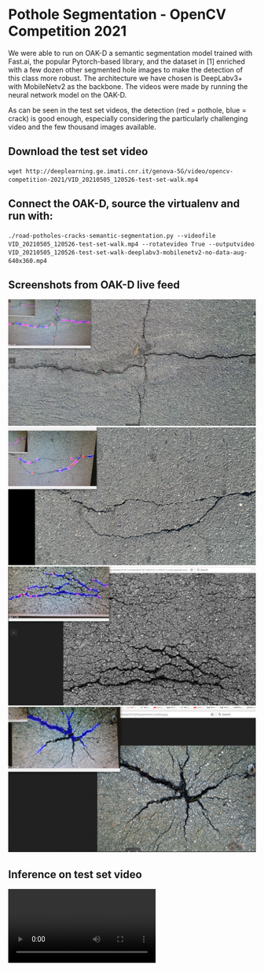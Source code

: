 # Pothole Segmentation - OpenCV Competition 2021

We were able to run on OAK-D a semantic segmentation model trained with Fast.ai, the popular Pytorch-based library, and the dataset in [1] enriched with a few dozen other segmented hole images to make the detection of this class more robust. The architecture we have chosen is DeepLabv3+ with MobileNetv2 as the backbone. The videos were made by running the neural network model on the OAK-D.

As can be seen in the test set videos, the detection (red = pothole, blue = crack) is good enough, especially considering the particularly challenging video and the few thousand images available.

## Download the test set video

`wget http://deeplearning.ge.imati.cnr.it/genova-5G/video/opencv-competition-2021/VID_20210505_120526-test-set-walk.mp4`

## Connect the OAK-D, source the virtualenv and run with:

`./road-potholes-cracks-semantic-segmentation.py --videofile VID_20210505_120526-test-set-walk.mp4 --rotatevideo True --outputvideo VID_20210505_120526-test-set-walk-deeplabv3-mobilenetv2-no-data-aug-640x360.mp4`

## Screenshots from OAK-D live feed

![screenshot-01](https://github.com/4ndr3aR/pothole-segmentation-opencv-competition-2021/raw/main/pics/live-screenshots/screenshot-01.png)
![screenshot-02](https://github.com/4ndr3aR/pothole-segmentation-opencv-competition-2021/raw/main/pics/live-screenshots/screenshot-02.png)
![screenshot-03](https://github.com/4ndr3aR/pothole-segmentation-opencv-competition-2021/raw/main/pics/live-screenshots/screenshot-03.png)
![screenshot-04](https://github.com/4ndr3aR/pothole-segmentation-opencv-competition-2021/raw/main/pics/live-screenshots/screenshot-04.png)

## Inference on test set video

![test set video](https://github.com/4ndr3aR/pothole-segmentation-opencv-competition-2021/raw/main/videos/VID_20210505_120526-test-set-walk-deeplabv3-mobilenetv2-no-data-aug-640x360-short-clip.mp4)
